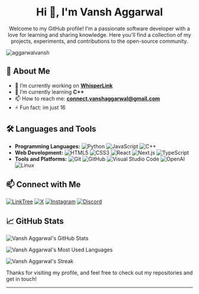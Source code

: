 <h1 align="center">Hi 👋, I'm Vansh Aggarwal</h1>
<p align="center">Welcome to my GitHub profile! I'm a passionate software developer with a love for learning and sharing knowledge. Here you'll find a collection of my projects, experiments, and contributions to the open-source community.</p>
<p align="left"> <img src="https://komarev.com/ghpvc/?username=aggarwalvansh&label=Profile%20views&color=0e75b6&style=flat" alt="aggarwalvansh" /> </p>

## 🚀 About Me

- 🔭 I’m currently working on [**WhisperLink**](https://github.com/AggarwalVansh/WhisperLink)
- 🌱 I’m currently learning **C++**
- 📫 How to reach me: **connect.vanshaggarwal@gmail.com**
- ⚡ Fun fact: im just 16

## 🛠️ Languages and Tools

- **Programming Languages:** ![Python](https://img.shields.io/badge/-Python-3776AB?style=flat&logo=python&logoColor=white) ![JavaScript](https://img.shields.io/badge/-JavaScript-F7DF1E?style=flat&logo=javascript&logoColor=black) ![C++](https://img.shields.io/badge/-C++-00599C?style=flat&logo=c%2B%2B&logoColor=white)
- **Web Development:** ![HTML5](https://img.shields.io/badge/-HTML5-E34F26?style=flat&logo=html5&logoColor=white) ![CSS3](https://img.shields.io/badge/-CSS3-1572B6?style=flat&logo=css3&logoColor=white) ![React](https://img.shields.io/badge/-React-61DAFB?style=flat&logo=react&logoColor=black) ![Next.js](https://img.shields.io/badge/-Next.js-000000?style=flat&logo=nextdotjs&logoColor=white) ![TypeScript](https://img.shields.io/badge/-Typescript-2d79c7?style=flat&logo=typescript&logoColor=white) 
- **Tools and Platforms:** ![Git](https://img.shields.io/badge/-Git-F05032?style=flat&logo=git&logoColor=white) ![GitHub](https://img.shields.io/badge/-GitHub-181717?style=flat&logo=github&logoColor=white) ![Visual Studio Code](https://img.shields.io/badge/Visual%20Studio%20Code-007ACC?logo=visualstudiocode&logoColor=fff&style=plastic) ![OpenAI](https://img.shields.io/badge/chatGPT-74aa9c?logo=openai&logoColor=white) ![Linux](https://img.shields.io/badge/-Linux-ffffff?style=flat&logo=linux&logoColor=black)  

## 📫 Connect with Me

[![LinkTree](https://img.shields.io/badge/-LinkTree-FFFFFF?style=flat&logo=linktree&logoColor=Green)](https://linktr.ee/AggarwalVansh)
[![X](https://img.shields.io/badge/-X-000000?style=flat&logo=x&logoColor=white)](https://twitter.com/aggvans)
[![Instagram](https://img.shields.io/badge/-Instagram-E4405F?style=flat&logo=instagram&logoColor=white)](https://instagram.com/vqn.zh)
[![Discord](https://img.shields.io/badge/-Discord-5865f2?style=flat&logo=discord&logoColor=white)](https://discord.gg/8JHHcujJHx)

## 📈 GitHub Stats

![Vansh Aggarwal's GitHub Stats](https://github-readme-stats.vercel.app/api?username=AggarwalVansh&show_icons=true&theme=radical)

![Vansh Aggarwal's Most Used Languages](https://github-readme-stats.vercel.app/api/top-langs?username=aggarwalvansh&show_icons=true&locale=en&layout=compact&theme=radical)

![Vansh Aggarwal's Streak](https://github-readme-streak-stats.herokuapp.com/?user=aggarwalvansh&theme=radical)

Thanks for visiting my profile, and feel free to check out my repositories and get in touch!

---
